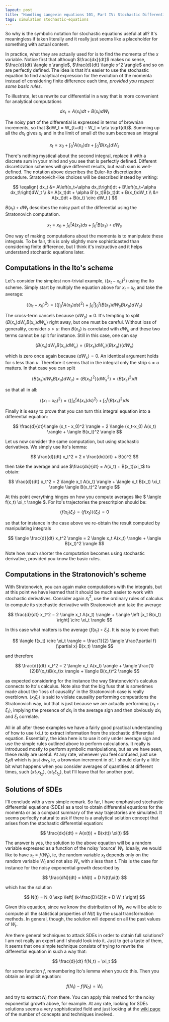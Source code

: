 ```yaml
---
layout: post
title: "Handling Langevin equations 101, Part IV: Stochastic Differential Equations"
tags: simulation stochastic-equations
---
```


So why is the symbolic notation for stochastic equations useful at all? It's meaningless if taken literally and it really just seems like a placeholder for something with actual content.

In practice, what they are actually used for is to find the momenta of the $x$ variable. Notice first that although $\frac{dx}{dt}$ makes no sense, $\frac{d}{dt} \langle x \rangle$, $\frac{d}{dt} \langle x^2 \rangle$ and so on are perfectly defined. The idea is that it's easier to use the stochastic equation to find analytical expression for the evolution of the momenta instead of considering finite difference each time, _provided you respect some basic rules_.

To illustrate, let us rewrite our differential in a way that is more convenient for analytical computations

$$
dx_t = A(x_t)dt + B(x_t)dW_t
$$

The noisy part of the differential is expressed in terms of brownian increments, so that $dW_t = W_{t+dt} - W_t = \eta \sqrt{dt}$. Summing up all the $dx_t$ gives $x_t$ and in the limit of small $dt$ the sum becomes an integral

$$
x_t = x_0 + \int_0^t A(x_s)ds + \int_0^t B(x_s)dW_s
$$

There's nothing mystical about the second integral, replace it with a discrete sum in your mind and you see that is perfectly defined. Different discretization schemes will give different results, but each sum is well-defined. The notation above describes the Euler-Ito discretization procedure. Stratonovich-like choices will be described instead by writing:

$$
\eqalign{
dx_t &= A\left(x_t+\alpha dx_t\right)dt + B\left(x_t+\alpha dx_t\right)dW_t \\
        &= A(x_t)dt + \alpha B'(x_t)B(x_t)dt + B(x_t)dW_t \\
        &= A(x_t)dt + B(x_t) \circ dW_t
}
$$

$B(x_t) \circ dW_t$ describes the noisy part of the differential using the Stratonovich computation.

$$
x_t = x_0 + \int_0^t A(x_s)ds + \int_0^t B(x_s) \circ dW_s
$$


One way of making computations about the momenta is to manipulate these integrals. To be fair, this is only slightly more sophisticasted than considering finite difference, but I think it's instructive and it helps understand stochastic equations later. 

Computations in the Ito's scheme
---------------------------------

Let's consider the simplest non-trivial example, $\langle (x_t - x_0)^2 \rangle$ using the Ito scheme. Simply start by multiply the equation above for $x_t - x_0$ and take the average:

$$
\langle (x_t - x_0)^2 \rangle = \langle \left( \int_0^t A(x_s)ds \right)^2 \rangle + \int_0^t \int_0^t \langle B(x_s) dW_s B(x_u) dW_u \rangle
$$

The cross-term cancels because $\langle dW_s \rangle = 0$. It's tempting to split $\langle B(x_s) dW_s B(x_u) dW_u \rangle$ right away, but one must be careful. Without loss of generality, consider $s>u$: then $B(x_s)$ is correlated with $dW_u$ and these two terms cannot be split for instance. Still in this case, one can say

$$
\langle B(x_s) dW_s B(x_u) dW_u \rangle = \langle B(x_s) dW_u \rangle \langle B(x_u) \rangle \langle dW_s\rangle
$$

which is zero once again because $\langle dW_s \rangle = 0$. An identical argument holds for $s$ less than $u$. Therefore it seems that in the integral only the strip $s=u$ matters. In that case you can split 

$$
\langle B(x_s) dW_s B(x_u) dW_u \rangle = \langle B(x_s)^2 \rangle \langle dW_s^2 \rangle = \langle B(x_s)^2 \rangle dt
$$

so that all in all:

$$
\langle (x_t - x_0)^2 \rangle = \langle  \left( \int_0^t A(x_s)ds \right)^2 \rangle + \int_0^t \langle B(x_s)^2 \rangle ds
$$

Finally it is easy to prove that you can turn this integral equation into a differential equation:

$$
\frac{d}{dt}\langle (x_t - x_0)^2 \rangle =  2 \langle (x_t-x_0) A(x_t) \rangle + \langle B(x_t)^2 \rangle
$$

Let us now consider the same computation, but using stochastic derivatives. We simply use Ito's lemma:

$$
\frac{d}{dt} x_t^2 = 2 x \frac{dx}{dt} + B(x)^2
$$

then take the average and use $\frac{dx}{dt} = A(x_t) + B(x_t)\xi_t$ to obtain:

$$
\frac{d}{dt} x_t^2 = 2 \langle x_t A(x_t) \rangle + \langle x_t B(x_t) \xi_t \rangle \langle B(x_t)^2 \rangle
$$

At this point everything hinges on how you compute averages like $ \langle f(x_t) \xi_t \rangle $. For Ito's trajectories the prescritpion should be:

$$ 
\langle f(x_t) \xi_t \rangle = \langle f(x_t) \rangle \langle \xi_t \rangle = 0
$$

so that for instance in the case above we re-obtain the result computed by manipulating integrals

$$
\langle \frac{d}{dt} x_t^2 \rangle = 2 \langle x_t A(x_t) \rangle + \langle B(x_t)^2 \rangle
$$

Note how much shorter the computation becomes using stochastic derivative, provided you know the basic rules.

Computations in the Stratonovich's scheme
------------------------------------------

With Stratonovich, you can again make computations with the integrals, but at this point we have learned that it should be much easier to work with stochastic derivatives.  Consider again $x_t^2$, use the ordinary rules of calculus to compute its stochastic derivative with Stratonovich and take the average

$$
\frac{d}{dt} x_t^2 = 2 \langle x_t A(x_t) \rangle + \langle \left [x_t B(x_t) \right] \circ \xi_t \rangle
$$

In this case what matters is the average $\langle f(x_t) \circ \xi_t \rangle$. It is easy to prove that:

$$
\langle f(x_t) \circ \xi_t \rangle = \frac{1}{2}  \langle \frac{\partial f}{\partial x} B(x_t) \rangle
$$

and therefore

$$
\frac{d}{dt} x_t^2 = 2 \langle x_t A(x_t) \rangle + \langle \frac{1}{2}B'(x_t)B(x_t)x \rangle + \langle B(x_t)^2 \rangle
$$

as expected considering for the instance the way Stratonovich's calculus connects to Ito's calculus. Note also that the big fuss that is sometimes made about the 'loss of causality' in the Stratonovich case is really overblown. $\langle x_t \xi_t \rangle$ is said to violate causality performing computations the Stratonovich way, but that is just because we are actually performing $\langle x_t \circ \xi_t \rangle$, implying the presence of $dx_t$ in the average sign and then obviously $dx_t$ and $\xi_t$ correlate.

All in all after these examples we have a fairly good practical understanding of how to use \xi_t to extract information from the stochastic differential equation. Essentially, the idea here is to use it only under average sign and use the simple rules outlined above to perform calculations. It really is introduced mostly to perform symbolic manipulations, but as we have seen, these really are useful. At any rate, whenever you feel confused, just use $\xi_t dt$ which is just $dw_t$, ie, a brownian increment in $dt$. I should clarify a little bit what happens when you consider averages of quantities at different times, such $\langle x{t_1} x_{t_2} \rangle$, $\langle x{t_1}  \xi_{t_2} \rangle$, but I'll leave that for another post.

Solutions of SDEs
------------------

I'll conclude with a very simple remark. So far, I have emphasised stochastic differential equations (SDEs) as a tool to obtain differential equations for the momenta or as a compact summary of the way trajectories are simulated. It seems perfectly natural to ask if there is a analytical solution concept that arises from the stochastic differential equation:

$$
\frac{dx}{dt} = A(x(t)) + B(x(t)) \xi(t)
$$

The answer is yes, the solution to the above equation will be a random variable expressed as a function of the noisy 'source' $W_t$. Ideally, we would like to have $x_t = f(W_t)$, ie, the random variable $x_t$ depends only on the random variable $W_t$ and not also $W_s$ with $s$ less than $t$. This is the case for instance for the noisy exponential growth described by

$$
\frac{dN}{dt} = kN(t) + D N(t)\xi(t)
$$

which has the solution

$$
N(t) = N_0 \exp \left[ (k-\frac{D}{2})t + D W_t \right]
$$

Given this equation, since we know the distribution of $W_t$, we will be able to compute all the statistical properties of $N(t)$ by the usual transformation methods. In general, though, the solution will depend on all the past values of $W_t$.

Are there general techniques to attack SDEs in order to obtain full solutions? I am not really an expert and I should look into it. Just to get a taste of them, it seems that one simple technique consists of trying to rewrite the differential equation in such a way that:

$$
\frac{d}{dt} f(N_t) = \xi_t
$$

for some function $f$, remembering Ito's lemma when you do this. Then you obtain an implicit equation:

$$
f(N_t) - f(N_0) = W_t
$$

and try to extract $N_t$ from there. You can apply this method for the noisy exponential growth above, for example. At any rate, looking for SDEs solutions seems a very sophisticated field and just looking at the [wiki page](<https://en.wikipedia.org/wiki/Stochastic_differential_equation>) of the number of concepts and techniques involved.
